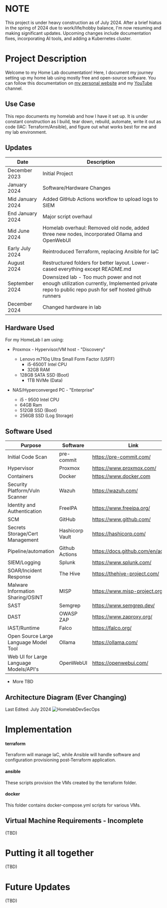 # NOTE
This project is under heavy construction as of July 2024. After a brief hiatus in the spring of 2024 due to work/life/hobby balance, I'm now resuming and making significant updates. Upcoming changes include documentation fixes, incorporating AI tools, and adding a Kubernetes cluster.

#  Project Description
Welcome to my Home Lab documentation! Here, I document my journey setting up my home lab using mostly free and open-source software. You can follow this documentation on [my personal website](https://www.justinmjohnson.com) and my [YouTube](https://www.youtube.com/@initcyber) channel.

## Use Case
This repo documents my homelab and how I have it set up. It is under constant construction as I build, tear down, rebuild, automate, write it out as code (IAC: Terraform/Ansible), and figure out what works best for me and my lab environment.

## Updates
| Date             | Description                                                                          |
| ---------------- | ------------------------------------------------------------------------------------ |
| December 2023    | Initial Project                                                                      |
| January 2024     | Software/Hardware Changes                                                            |
| Mid January 2024 | Added GitHub Actions workflow to upload logs to SIEM                                 |
| End January 2024 | 	Major script overhaul                                                               |
| Mid June 2024    | Homelab overhaul: Removed old node, added three new nodes, incorporated Ollama and OpenWebUI    |
| Early July 2024  | Reintroduced Terraform, replacing Ansible for IaC                                    |
| August 2024      | Restructured folders for better layout. Lower-cased everything except README.md      |
| September 2024   | Downsized lab - Too much power and not enough utilization currently, Implemented private repo to public repo push for self hosted github runners                  |
| December 2024    | Changed hardware in lab  |

## Hardware Used
For my HomeLab I am using:

 - Proxmox - Hypervisor/VM host - "Discovery"
   - Lenovo m710q Ultra Small Form Factor (USFF)
	 - i5-6500T Intel CPU
	 - 32GB RAM
   - 128GB SATA SSD (Boot)
	 - 1TB NVMe (Data) 

 - NAS/Hyperconverged PC - "Enterprise"
     - i5 - 9500 Intel CPU
     - 64GB Ram
     - 512GB SSD (Boot)
     - 256GB SSD (Log Storage)

## Software Used
| Purpose                           | Software          | Link                                                      |
| --------------------------------- | ----------------- | --------------------------------------------------------- |
| Initial Code Scan                 | pre-commit        | https://pre-commit.com/                                   |
| Hypervisor                        | Proxmox           | https://www.proxmox.com/                                  |
| Containers                        | Docker            | https://www.docker.com                                    |
| Security Platform/Vuln Scanner    | Wazuh             | https://wazuh.com/                                        |
| Identity and Authentication       | FreeIPA           | https://www.freeipa.org/                                  |
| SCM                               | GitHub            | https://www.github.com/                                   |
| Secrets Storage/Cert Management   | Hashicorp Vault   | https://hashicorp.com/                                    |
| Pipeline/automation               | Github Actions    | https://docs.github.com/en/actions                        |
| SIEM/Logging                      | Splunk            | https://www.splunk.com/                                   |
| SOAR/Incident Response            | The Hive          | https://thehive-project.com/                              |
| Malware Information Sharing/OSINT | MISP              | https://www.misp-project.org/                             |
| SAST                              | Semgrep           | https://www.semgrep.dev/                                  |
| DAST                              | OWASP ZAP         | https://www.zaproxy.org/                                  |
| IAST/Runtime                      | Falco             | https://falco.org/                                        |
| Open Source Large Language Model Tool  | Ollama            | https://ollama.com/                                  |
| Web UI for Large Language Models/API's  | OpenWebUI   | https://openwebui.com/                                    |

  - More TBD

## Architecture Diagram (Ever Changing)
Last Edited: July 2024
![HomelabDevSecOps](assets/Homelab.png)

# Implementation

#### terraform
Terraform will manage IaC, while Ansible will handle software and configuration provisioning post-Terraform application.

#### ansible
These scripts provision the VMs created by the terraform folder.

#### docker
This folder contains docker-compose.yml scripts for various VMs.


## Virtual Machine Requirements - Incomplete
(TBD)

# Putting it all together
(TBD)


# Future Updates
(TBD)

